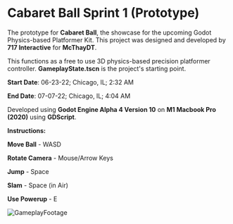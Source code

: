 # Cabaret Ball Sprint 1 (Prototype)

The prototype for **Cabaret Ball**, the showcase for the upcoming Godot Physics-based Platformer Kit. 
This project was designed and developed by **717 Interactive** for **McThayDT**.

This functions as a free to use 3D physics-based precision platformer controller. **GameplayState.tscn** is the project's starting point.

**Start Date**: 06-23-22; Chicago, IL; 2:32 AM

**End Date**: 07-07-22; Chicago, IL; 4:04 AM

Developed using **Godot Engine Alpha 4 Version 10** on **M1 Macbook Pro (2020)** using **GDScript**.



**Instructions:**

**Move Ball** - WASD

**Rotate Camera** - Mouse/Arrow Keys

**Jump** - Space

**Slam** - Space (in Air)

**Use Powerup** - E


![GameplayFootage](https://user-images.githubusercontent.com/107786093/178137514-ac57850b-3306-45ca-ad08-a4827fe15f57.gif)
